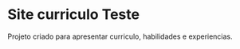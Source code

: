 <h1>Site curriculo Teste</h1>

<p>Projeto criado para apresentar curriculo, habilidades e experiencias.</p>

